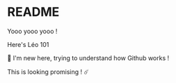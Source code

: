 # README

Yooo yooo yooo ! 

Here's Léo 101

💪 I'm new here, trying to understand how Github works !

This is looking promising ! ☄️
